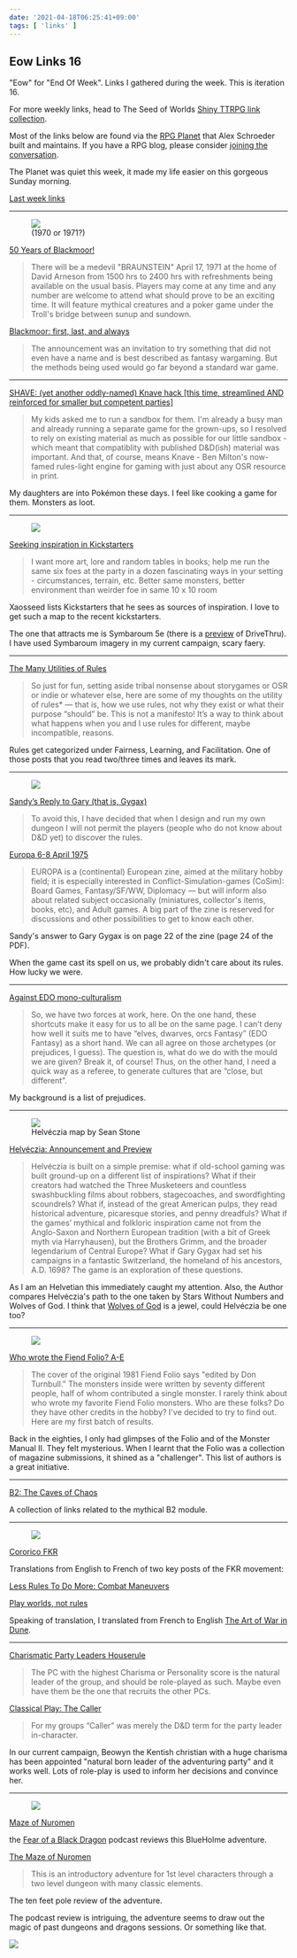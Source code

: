 ```yaml
---
date: '2021-04-18T06:25:41+09:00'
tags: [ 'links' ]
---
```


## Eow Links 16

"Eow" for "End Of Week". Links I gathered during the week. This is iteration 16.

For more weekly links, head to The Seed of Worlds [Shiny TTRPG link collection](https://seedofworlds.blogspot.com/search/label/weekly%20links).

Most of the links below are found via the [RPG Planet](https://campaignwiki.org/rpg/) that Alex Schroeder built and maintains. If you have a RPG blog, please consider [joining the conversation](https://campaignwiki.org/wiki/Planet/Please_join!).

The Planet was quiet this week, it made my life easier on this gorgeous Sunday morning.

[Last week links](20210410.html?t=Eow_Links_15&f=eow16)

<hr/>

<figure class="right">
<a href="http://boggswood.blogspot.com/2017/05/the-spanish-royals-character-sheet.html"><img src="images/20210418_braunstien.jpg" loading="lazy" /></a>
<figcaption>
(1970 or 1971?)
</figcaption>
</figure>

[50 Years of Blackmoor!](http://blackmoormystara.blogspot.com/2021/04/50-years-of-blackmoor.html)

> There will be a medevil "BRAUNSTEIN" April 17, 1971 at the home of David Arneson from 1500 hrs to 2400 hrs with refreshments being available on the usual basis. Players may come at any time and any number are welcome to attend what should prove to be an exciting time. It will feature mythical creatures and a poker game under the Troll's bridge between sunup and sundown.

[Blackmoor: first, last, and always](https://www.secretsofblackmoor.com/blog/blackmoor-first-last-and-always)

> The announcement was an invitation to try something that did not even have a name and is best described as fantasy wargaming. But the methods being used would go far beyond a standard war game.

<hr/>

[SHAVE: (yet another oddly-named) Knave hack [this time, streamlined AND reinforced for smaller but competent parties]](https://gundobadgames.blogspot.com/2021/04/shave-yet-another-oddly-named-knave.html)

> My kids asked me to run a sandbox for them. I'm already a busy man and already running a separate game for the grown-ups, so I resolved to rely on existing material as much as possible for our little sandbox - which meant that compatiblity with published D&D(ish) material was important. And that, of course, means Knave - Ben Milton's now-famed rules-light engine for gaming with just about any OSR resource in print.

My daughters are into Pokémon these days. I feel like cooking a game for them. Monsters as loot.

<hr/>

<figure class="right">
<img src="images/20210418_ruins.jpg" loading="lazy" />
<figcaption>
</figcaption>
</figure>

[Seeking inspiration in Kickstarters](http://seedofworlds.blogspot.com/2021/04/seeking-inspiration-in-kickstarters.html)

> I want more art, lore and random tables in books; help me run the same six foes at the party in a dozen fascinating ways in your setting - circumstances, terrain, etc. Better same monsters, better environment than weirder foe in same 10 x 10 room

Xaosseed lists Kickstarters that he sees as sources of inspiration. I love to get such a map to the recent kickstarters.

The one that attracts me is Symbaroum 5e (there is a [preview](https://www.drivethrurpg.com/product/317720/Ruins-of-Symbaroum-5E--The-Promised-Land) of DriveThru). I have used Symbaroum imagery in my current campaign, scary faery.

<hr/>

[The Many Utilities of Rules](https://www.indiegamereadingclub.com/indie-game-reading-club/the-many-utilities-of-rules/)

> So just for fun, setting aside tribal nonsense about storygames or OSR or indie or whatever else, here are some of my thoughts on the utility of rules\* — that is, how we use rules, not why they exist or what their purpose “should” be. This is not a manifesto! It’s a way to think about what happens when you and I use rules for different, maybe incompatible, reasons.

Rules get categorized under Fairness, Learning, and Facilitation. One of those posts that you read two/three times and leaves its mark.

<hr/>

<figure class="right">
<a href="http://www.whiningkentpigs.com/DW/oldzines/europa6-8.pdf"><img src="images/20210418_sandy.jpg" loading="lazy" /></a>
<figcaption>
</figcaption>
</figure>

[Sandy’s Reply to Gary (that is, Gygax)](https://dreamingdragonslayer.com/2021/04/12/sandys-reply-to-gary-that-is-gygax/)

> To avoid this, I have decided that when I design and run my own dungeon I will not permit the players (people who do not know about D&D yet) to discover the rules.

[Europa 6-8 April 1975](http://www.whiningkentpigs.com/DW/oldzines/europa6-8.pdf)

> EUROPA is a (continental) European zine, aimed at the military hobby field; it is especially interested in Conflict-Simulation-games (CoSim): Board Games, Fantasy/SF/WW, Diplomacy — but will inform also about related subject occasionally (miniatures, collector's items, books, etc), and Adult games. A big part of the zine is reserved for discussions and other possibilities to get to know each other.

Sandy's answer to Gary Gygax is on page 22 of the zine (page 24 of the PDF).

When the game cast its spell on us, we probably didn't care about its rules. How lucky we were.

<hr/>

[Against EDO mono-culturalism](https://alexschroeder.ch/wiki/2021-04-13_Against_EDO_mono-culturalism)

> So, we have two forces at work, here. On the one hand, these shortcuts make it easy for us to all be on the same page. I can’t deny how well it suits me to have “elves, dwarves, orcs Fantasy” (EDO Fantasy) as a short hand. We can all agree on those archetypes (or prejudices, I guess). The question is, what do we do with the mould we are given? Break it, of course! Thus, on the other hand, I need a quick way as a referee, to generate cultures that are “close, but different”.

My background is a list of prejudices.

<hr/>

<figure class="right">
<a href="images/20210418_helveczia.png"><img src="images/20210418_helveczia.png" loading="lazy" /></a>
<figcaption>
Helvéczia map by Sean Stone
</figcaption>
</figure>

[Helvéczia: Announcement and Preview](https://beyondfomalhaut.blogspot.com/2021/04/news-helveczia-announcement-and-preview.html)

> Helvéczia is built on a simple premise: what if old-school gaming was built ground-up on a different list of inspirations? What if their creators had watched the Three Musketeers and countless swashbuckling films about robbers, stagecoaches, and swordfighting scoundrels? What if, instead of the great American pulps, they read historical adventure, picaresque stories, and penny dreadfuls? What if the games’ mythical and folkloric inspiration came not from the Anglo-Saxon and Northern European tradition (with a bit of Greek myth via Harryhausen), but the Brothers Grimm, and the broader legendarium of Central Europe? What if Gary Gygax had set his campaigns in a fantastic Switzerland, the homeland of his ancestors, A.D. 1698? The game is an exploration of these questions.

As I am an Helvetian this immediately caught my attention. Also, the Author compares Helvéczia's path to the one taken by Stars Without Numbers and Wolves of God. I think that [Wolves of God](https://www.drivethrurpg.com/product/308470/Wolves-of-God-Adventures-in-Dark-Ages-England?affiliate_id=2746229) is a jewel, could Helvéczia be one too?

<hr/>

<figure class="right smaller">
<a href="images/20210418_folio.jpg"><img src="images/20210418_folio.jpg" loading="lazy" /></a>
<figcaption>
</figcaption>
</figure>

[Who wrote the Fiend Folio? A-E](http://jrients.blogspot.com/2021/04/who-wrote-fiend-folio-e.html)

> The cover of the original 1981 Fiend Folio says "edited by Don Turnbull." The monsters inside were written by seventy different people, half of whom contributed a single monster. I rarely think about who wrote my favorite Fiend Folio monsters. Who are these folks? Do they have other credits in the hobby? I've decided to try to find out. Here are my first batch of results.

Back in the eighties, I only had glimpses of the Folio and of the Monster Manual II. They felt mysterious. When I learnt that the Folio was a collection of magazine submissions, it shined as a "challenger". This list of authors is a great initiative.

<hr/>

[B2: The Caves of Chaos](https://osrgrimoire.blogspot.com/2021/04/b2-caves-of-chaos.html)

A collection of links related to the mythical B2 module.

<hr/>

<figure class="right smaller">
<img src="images/20210414_duke.jpg" loading="lazy" />
<figcaption>
</figcaption>
</figure>

[Cororico FKR](https://undergroundadv.blogspot.com/search/label/Cocorico)

Translations from English to French of two key posts of the FKR movement:

[Less Rules To Do More: Combat Maneuvers](https://aboleth-overlords.com/2020/08/30/less-rules-to-do-more-combat-maneuvers/)

[Play worlds, not rules](https://darkwormcolt.wordpress.com/2018/10/01/play-worlds-not-rules-juggling-ideas-for-stone-age-rpg-sessions/)

Speaking of translation, I translated from French to English [The Art of War in Dune](20210414.html?t=The_Art_of_War_in_Dune&f=eow16).

<hr/>

[Charismatic Party Leaders Houserule](https://killitwithfirerpg.blogspot.com/2021/04/charismatic-party-leaders-houserule.html)

> The PC with the highest Charisma or Personality score is the natural leader of the group, and should be role-played  as such. Maybe even have them be the one that recruits the other PCs.

[Classical Play: The Caller](https://gnomestew.com/classical-play-the-caller/)

> For my groups “Caller” was merely the D&D term for the party leader in-character.

In our current campaign, Beowyn the Kentish christian with a huge charisma has been appointed "natural born leader of the adventuring party" and it works well. Lots of role-play is used to inform her decisions and convince her.

<hr/>

<figure class="right smaller">
<a href="images/20210418_bholme.jpg"><img src="images/20210418_bholme.jpg" loading="lazy" /></a>
<figcaption>
</figcaption>
</figure>

[Maze of Nuromen](https://www.gauntlet-rpg.com/fear-of-a-black-dragon/maze-of-nuromen)

the [Fear of a Black Dragon](https://www.gauntlet-rpg.com/fear-of-a-black-dragon) podcast reviews this BlueHolme adventure.

[The Maze of Nuromen](https://tenfootpole.org/ironspike/?p=1182)

> This is an introductory adventure for 1st level characters through a two level dungeon with many classic elements.

The ten feet pole review of the adventure.

The podcast review is intriguing, the adventure seems to draw out the magic of past dungeons and dragons sessions. Or something like that.

<img class="pix" src="/images/pix.png?t=eow16" loading="lazy" />

